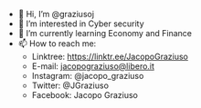 - 👋 Hi, I’m @graziusoj
- 👀 I’m interested in Cyber security
- 🌱 I’m currently learning Economy and Finance
- 📫 How to reach me: 
  - Linktree: https://linktr.ee/JacopoGraziuso
  - E-mail: jacopograziuso@libero.it
  - Instagram: @jacopo_graziuso
  - Twitter: @JGraziuso
  - Facebook: Jacopo Graziuso
<!---
graziusoj/graziusoj is a ✨ special ✨ repository because its `README.md` (this file) appears on your GitHub profile.
You can click the Preview link to take a look at your changes.
--->
